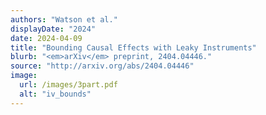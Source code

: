 ```yaml
---
authors: "Watson et al."
displayDate: "2024"
date: 2024-04-09
title: "Bounding Causal Effects with Leaky Instruments"
blurb: "<em>arXiv</em> preprint, 2404.04446."
source: "http://arxiv.org/abs/2404.04446"
image:
  url: /images/3part.pdf
  alt: "iv_bounds"
---
```

